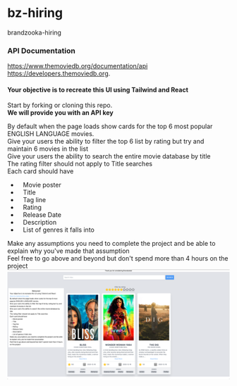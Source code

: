 # bz-hiring
brandzooka-hiring



### API Documentation
https://www.themoviedb.org/documentation/api
https://developers.themoviedb.org.



          
#### Your objective is to recreate this UI using Tailwind and React
Start by forking or cloning this repo.  <br />
<b>We will provide you with an API key</b>
          <div className="text-lg">By default when the page loads show cards for the top 6 most popular ENGLISH LANGUAGE movies.</div>
          <div className="text-lg">Give your users the ability to filter the top 6 list by rating but try and maintain 6 movies in the list</div>
          <div className="text-lg">Give your users the ability to search the entire movie database by title</div>
          <div className="text-lg">The rating filter should not apply to Title searches</div>
          <div className="text-lg">Each card should have <ul>
            <li>&nbsp;&nbsp;&nbsp;Movie poster</li>
            <li>&nbsp;&nbsp;&nbsp;Title</li>
            <li>&nbsp;&nbsp;&nbsp;Tag line</li>
            <li>&nbsp;&nbsp;&nbsp;Rating</li>
            <li>&nbsp;&nbsp;&nbsp;Release Date</li>
            <li>&nbsp;&nbsp;&nbsp;Description</li>
            <li>&nbsp;&nbsp;&nbsp;List of genres it falls into</li>
            </ul></div>
          <div className="text-lg">Make any assumptions you need to complete the project and be able to explain why you've made that assumption</div>
          <div className="text-lg">Feel free to go above and beyond but don't spend more than 4 hours on the project</div>
        </div>
![Challenge](./challenge.png)